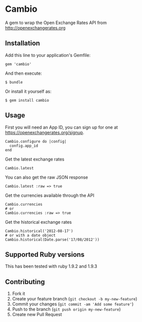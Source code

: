 # Cambio

A gem to wrap the Open Exchange Rates API from http://openexchangerates.org

## Installation

Add this line to your application's Gemfile:

    gem 'cambio'

And then execute:

    $ bundle

Or install it yourself as:

    $ gem install cambio

## Usage

First you will need an App ID, you can sign up for one at https://openexchangerates.org/signup.

    Cambio.configure do |config|
      config.app_id
    end

Get the latest exchange rates

    Cambio.latest

You can also get the raw JSON response

    Cambio.latest :raw => true

Get the currencies available through the API

    Cambio.currencies
    # or
    Cambio.currencies :raw => true

Get the historical exchange rates

    Cambio.historical('2012-08-17')
    # or with a date object
    Cambio.historical(Date.parse('17/08/2012'))

## Supported Ruby versions

This has been tested with ruby 1.9.2 and 1.9.3


## Contributing

1. Fork it
2. Create your feature branch (`git checkout -b my-new-feature`)
3. Commit your changes (`git commit -am 'Add some feature'`)
4. Push to the branch (`git push origin my-new-feature`)
5. Create new Pull Request

